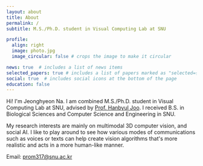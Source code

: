 ```yaml
---
layout: about
title: About
permalink: /
subtitle: M.S./Ph.D. student in Visual Computing Lab at SNU

profile:
  align: right
  image: photo.jpg
  image_circular: false # crops the image to make it circular

news: true  # includes a list of news items
selected_papers: true # includes a list of papers marked as "selected={true}"
social: true  # includes social icons at the bottom of the page
education: false
---
```


Hi! I'm Jeonghyeon Na. I am combined M.S./Ph.D. student in Visual Computing Lab at SNU, advised by [Prof. Hanbyul Joo](https://jhugestar.github.io/). I received B.S. in Biological Sciences and Computer Science and Engineering in SNU.

My research interests are mainly on multimodal 3D computer vision, and social AI. I like to play around to see how various modes of communications such as voices or texts can help create vision algorithms that's more realistic and acts in a more human-like manner. 

Email: prom317@snu.ac.kr
